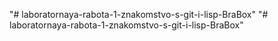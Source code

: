 "# laboratornaya-rabota-1-znakomstvo-s-git-i-lisp-BraBox" 
"# laboratornaya-rabota-1-znakomstvo-s-git-i-lisp-BraBox" 
